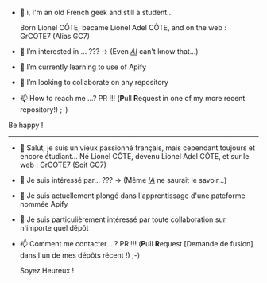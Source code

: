 - 👋 i, I'm an old French geek and still a student...
  
  Born Lionel CÔTE, became Lionel Adel CÔTE, and on the web : GrCOTE7 (Alias GC7)
  
- 👀 I’m interested in ... ??? → (Even [*AI*](https://www.silicon.fr/supercalculateurs-10-systemes-puissants-465864.html) can't know that...)
  
- 🌱 I’m currently learning to use of Apify
  
- 💞️ I’m looking to collaborate on any repository
  
- 📫 How to reach me ...? PR !!! (**P**ull **R**equest in one of my more recent repository!) ;-)

Be happy !

---
- 👋  Salut, je suis un vieux passionné français, mais cependant toujours et encore étudiant...
  Né Lionel CÔTE, devenu Lionel Adel CÔTE, et sur le web : GrCOTE7 (Soit GC7)
  
- 👀 Je suis intéressé par... ??? → (Même [*IA*](https://www.silicon.fr/supercalculateurs-10-systemes-puissants-465864.html) ne saurait le savoir...)
  
- 🌱 Je suis actuellement plongé dans l'apprentissage d'une pateforme nommée Apify
  
- 💞️ Je suis particulièrement intéressé par toute collaboration sur n'importe quel dépôt
  
- 📫 Comment me contacter ...? PR !!! (**P**ull **R**equest [Demande de fusion] dans l'un de mes dépôts récent !) ;-)

  Soyez Heureux !

<!---
GrCOTE7/GrCOTE7 is a ✨ special ✨ repository because its `README.md` (this file) appears on your GitHub profile.
You can click the Preview link to take a look at your changes.
--->
